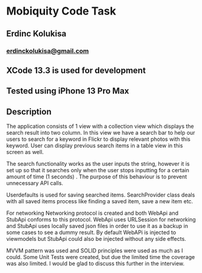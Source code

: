 # Mobiquity Code Task
## Erdinc Kolukisa
### erdinckolukisa@gmail.com

## XCode 13.3  is used for development
## Tested using iPhone 13 Pro Max


## Description

The application consists of 1 view with a collection view which displays the search result into two column. In this view we have a search bar to help our users to search for a keyword in Flickr to display relevant photos with this keyword. User can display previous search items in a table view in this screen as well. 

The search functionality works as the user inputs the string, however it is set up so that it searches only when the user stops inputting for a certain amount of time (1 seconds) . The purpose of this behaviour is to prevent unnecessary API calls.

Userdefaults is used for saving searched items. SearchProvider class deals with all saved items process like finding a saved item, save a new item etc. 

For networking Networking protocol is created and both WebApi and StubApi conforms to this protocol. WebApi uses URLSession for networking and StubApi uses locally saved json files in order to use it as a backup in some cases to see a dummy result. By default WebAPi is injected to viewmodels but StubApi could also be injected without any side effects. 

MVVM pattern was used and SOLID principles were used as much as I could. Some Unit Tests were created, but due the limited time the coverage was also limited. I would be glad to discuss this further in the interview.
